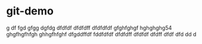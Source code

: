 # git-demo



g
df
fgd
gfgg
dgfdg
dfdfdf
dfdfdff
dfdfdfdf
gfghfghgf
hghghghg54
ghgfhgfhfgh
ghhgfhfghf
dfgddffdf
fddfdfdf
dfdfdff
dfdfdf
dfdff
dfdf
dfd
dd
d